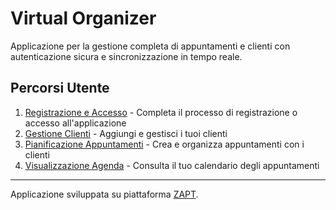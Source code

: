 # Virtual Organizer

Applicazione per la gestione completa di appuntamenti e clienti con autenticazione sicura e sincronizzazione in tempo reale.

## Percorsi Utente

1. [Registrazione e Accesso](docs/journeys/autenticazione.md) - Completa il processo di registrazione o accesso all'applicazione
2. [Gestione Clienti](docs/journeys/gestione-clienti.md) - Aggiungi e gestisci i tuoi clienti
3. [Pianificazione Appuntamenti](docs/journeys/pianificazione-appuntamenti.md) - Crea e organizza appuntamenti con i clienti
4. [Visualizzazione Agenda](docs/journeys/visualizzazione-agenda.md) - Consulta il tuo calendario degli appuntamenti

---

Applicazione sviluppata su piattaforma [ZAPT](https://www.zapt.ai).